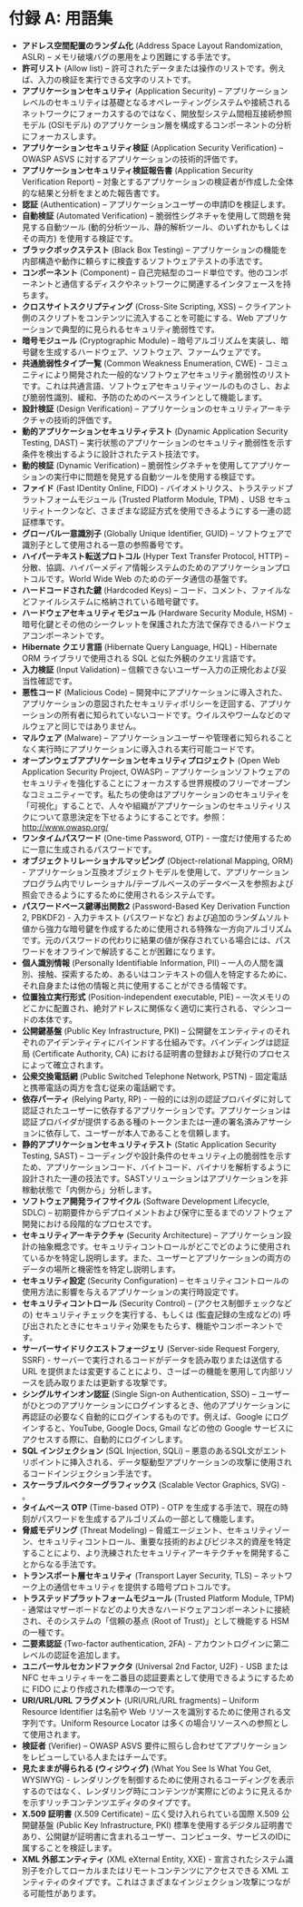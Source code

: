# 付録 A: 用語集

- **アドレス空間配置のランダム化** (Address Space Layout Randomization, ASLR) – メモリ破壊バグの悪用をより困難にする手法です。
- **許可リスト** (Allow list) – 許可されたデータまたは操作のリストです。例えば、入力の検証を実行できる文字のリストです。
- **アプリケーションセキュリティ** (Application Security) – アプリケーションレベルのセキュリティは基礎となるオペレーティングシステムや接続されるネットワークにフォーカスするのではなく、開放型システム間相互接続参照モデル (OSIモデル) のアプリケーション層を構成するコンポーネントの分析にフォーカスします。
- **アプリケーションセキュリティ検証** (Application Security Verification) – OWASP ASVS に対するアプリケーションの技術的評価です。
- **アプリケーションセキュリティ検証報告書** (Application Security Verification Report) – 対象とするアプリケーションの検証者が作成した全体的な結果と分析をまとめた報告書です。
- **認証** (Authentication) – アプリケーションユーザーの申請IDを検証します。
- **自動検証** (Automated Verification) – 脆弱性シグネチャを使用して問題を発見する自動ツール (動的分析ツール、静的解析ツール、のいずれかもしくはその両方) を使用する検証です。
- **ブラックボックステスト** (Black Box Testing) – アプリケーションの機能を内部構造や動作に頼らすに検査するソフトウェアテストの手法です。
- **コンポーネント** (Component) – 自己完結型のコード単位です。他のコンポーネントと通信するディスクやネットワークに関連するインタフェースを持ちます。
- **クロスサイトスクリプティング** (Cross-Site Scripting, XSS) – クライアント側のスクリプトをコンテンツに流入することを可能にする、Web アプリケーションで典型的に見られるセキュリティ脆弱性です。
- **暗号モジュール** (Cryptographic Module) – 暗号アルゴリズムを実装し、暗号鍵を生成するハードウェア、ソフトウェア、ファームウェアです。
- **共通脆弱性タイプ一覧** (Common Weakness Enumeration, CWE) - コミュニティにより開発された一般的なソフトウェアセキュリティ脆弱性のリストです。これは共通言語、ソフトウェアセキュリティツールのものさし、および脆弱性識別、緩和、予防のためのベースラインとして機能します。
- **設計検証** (Design Verification) – アプリケーションのセキュリティアーキテクチャの技術的評価です。
- **動的アプリケーションセキュリティテスト** (Dynamic Application Security Testing, DAST) – 実行状態のアプリケーションのセキュリティ脆弱性を示す条件を検出するように設計されたテスト技法です。
- **動的検証** (Dynamic Verification) – 脆弱性シグネチャを使用してアプリケーションの実行中に問題を発見する自動ツールを使用する検証です。
- **ファイド** (Fast IDentity Online, FIDO) - バイオメトリクス、トラステッドプラットフォームモジュール (Trusted Platform Module, TPM) 、USB セキュリティトークンなど、さまざまな認証方式を使用できるようにする一連の認証標準です。
- **グローバル一意識別子** (Globally Unique Identifier, GUID) – ソフトウェアで識別子として使用される一意の参照番号です。
- **ハイパーテキスト転送プロトコル** (Hyper Text Transfer Protocol, HTTP) – 分散、協調、ハイパーメディア情報システムのためのアプリケーションプロトコルです。World Wide Web のためのデータ通信の基盤です。
- **ハードコードされた鍵** (Hardcoded Keys) – コード、コメント、ファイルなどファイルシステムに格納されている暗号鍵です。
- **ハードウェアセキュリティモジュール** (Hardware Security Module, HSM) - 暗号化鍵とその他のシークレットを保護された方法で保存できるハードウェアコンポーネントです。
- **Hibernate クエリ言語** (Hibernate Query Language, HQL) - Hibernate ORM ライブラリで使用される SQL と似た外観のクエリ言語です。
- **入力検証** (Input Validation) – 信頼できないユーザー入力の正規化および妥当性確認です。
- **悪性コード** (Malicious Code) – 開発中にアプリケーションに導入された、アプリケーションの意図されたセキュリティポリシーを迂回する、アプリケーションの所有者に知られていないコードです。ウイルスやワームなどのマルウェアと同じではありません。
- **マルウェア** (Malware) – アプリケーションユーザーや管理者に知られることなく実行時にアプリケーションに導入される実行可能コードです。
- **オープンウェブアプリケーションセキュリティプロジェクト** (Open Web Application Security Project, OWASP) – アプリケーションソフトウェアのセキュリティを強化することにフォーカスする世界規模のフリーでオープンなコミュニティーです。私たちの使命はアプリケーションのセキュリティを「可視化」することで、人々や組織がアプリケーションのセキュリティリスクについて意思決定を下せるようにすることです。参照：http://www.owasp.org/
- **ワンタイムパスワード** (One-time Password, OTP) - 一度だけ使用するために一意に生成されるパスワードです。
- **オブジェクトリレーショナルマッピング** (Object-relational Mapping, ORM) - アプリケーション互換オブジェクトモデルを使用して、アプリケーションプログラム内でリレーショナル/テーブルベースのデータベースを参照および照会できるようにするために使用されるシステムです。
- **パスワードベース鍵導出関数2** (Password-Based Key Derivation Function 2, PBKDF2) - 入力テキスト (パスワードなど) および追加のランダムソルト値から強力な暗号鍵を作成するために使用される特殊な一方向アルゴリズムです。元のパスワードの代わりに結果の値が保存されている場合には、パスワードをオフラインで解読することが困難になります。
- **個人識別情報** (Personally Identifiable Information, PII) – 一人の人間を識別、接触、探索するため、あるいはコンテキストの個人を特定するために、それ自身または他の情報と共に使用することができる情報です。
- **位置独立実行形式** (Position-independent executable, PIE) – 一次メモリのどこかに配置され、絶対アドレスに関係なく適切に実行される、マシンコードの本体です。
- **公開鍵基盤** (Public Key Infrastructure, PKI) – 公開鍵をエンティティのそれぞれのアイデンティティにバインドする仕組みです。バインディングは認証局 (Certificate Authority, CA) における証明書の登録および発行のプロセスによって確立されます。
- **公衆交換電話網** (Public Switched Telephone Network, PSTN) - 固定電話と携帯電話の両方を含む従来の電話網です。
- **依存パーティ** (Relying Party, RP) - 一般的には別の認証プロバイダに対して認証されたユーザーに依存するアプリケーションです。アプリケーションは認証プロバイダが提供するある種のトークンまたは一連の署名済みアサーションに依存して、ユーザーが本人であることを信頼します。
- **静的アプリケーションセキュリティテスト** (Static Application Security Testing, SAST) – コーディングや設計条件のセキュリティ上の脆弱性を示すため、アプリケーションコード、バイトコード、バイナリを解析するように設計された一連の技法です。SASTソリューションはアプリケーションを非稼動状態で「内側から」分析します。
- **ソフトウェア開発ライフサイクル** (Software Development Lifecycle, SDLC) – 初期要件からデプロイメントおよび保守に至るまでのソフトウェア開発における段階的なプロセスです。
- **セキュリティアーキテクチャ** (Security Architecture) – アプリケーション設計の抽象概念です。セキュリティコントロールがどこでどのように使用されているかを特定し説明します。また、ユーザーとアプリケーションの両方のデータの場所と機密性を特定し説明します。
- **セキュリティ設定** (Security Configuration) – セキュリティコントロールの使用方法に影響を与えるアプリケーションの実行時設定です。
- **セキュリティコントロール** (Security Control) – (アクセス制御チェックなどの) セキュリティチェックを実行する、もしくは (監査記録の生成などの) 呼び出されたときにセキュリティ効果をもたらす、機能やコンポーネントです。
- **サーバーサイドリクエストフォージェリ** (Server-side Request Forgery, SSRF) - サーバーで実行されるコードがデータを読み取りまたは送信する URL を提供または変更することにより、さーばーの機能を悪用して内部リソースを読み取りまたは更新する攻撃です。
- **シングルサインオン認証** (Single Sign-on Authentication, SSO) – ユーザーがひとつのアプリケーションにログインするとき、他のアプリケーションに再認証の必要なく自動的にログインするものです。例えば、Google にログインすると、YouTube, Google Docs, Gmail などの他の Google サービスにアクセスする際に、自動的にログインします。
- **SQL インジェクション** (SQL Injection, SQLi) – 悪意のあるSQL文がエントリポイントに挿入される、データ駆動型アプリケーションの攻撃に使用されるコードインジェクション手法です。
- **スケーラブルベクターグラフィックス** (Scalable Vector Graphics, SVG) - 。
- **タイムベース OTP** (Time-based OTP) - OTP を生成する手法で、現在の時刻がパスワードを生成するアルゴリズムの一部として機能します。
- **脅威モデリング** (Threat Modeling) – 脅威エージェント、セキュリティゾーン、セキュリティコントロール、重要な技術的およびビジネス的資産を特定することにより、より洗練されたセキュリティアーキテクチャを開発することからなる手法です。
- **トランスポート層セキュリティ** (Transport Layer Security, TLS) – ネットワーク上の通信セキュリティを提供する暗号プロトコルです。
- **トラステッドプラットフォームモジュール** (Trusted Platform Module, TPM) - 通常はマザーボードなどのより大きなハードウェアコンポーネントに接続され、そのシステムの「信頼の基点 (Root of Trust)」として機能する HSM の一種です。
- **二要素認証** (Two-factor authentication, 2FA) - アカウントログインに第二レベルの認証を追加します。
- **ユニバーサルセカンドファクタ** (Universal 2nd Factor, U2F) - USB または NFC セキュリティキーを二番目の認証要素として使用できるようにするために FIDO により作成された標準の一つです。
- **URI/URL/URL フラグメント** (URI/URL/URL fragments) – Uniform Resource Identifier は名前や Web リソースを識別するために使用される文字列です。Uniform Resource Locator は多くの場合リソースへの参照として使用されます。
- **検証者** (Verifier) – OWASP ASVS 要件に照らし合わせてアプリケーションをレビューしている人またはチームです。
- **見たままが得られる (ウィジウィグ)** (What You See Is What You Get, WYSIWYG) - レンダリングを制御するために使用されるコーディングを表示するのではなく、レンダリング時にコンテンツが実際にどのように見えるかを示すリッチコンテンツエディタのタイプです。
- **X.509 証明書** (X.509 Certificate) – 広く受け入れられている国際 X.509 公開鍵基盤 (Public Key Infrastructure, PKI) 標準を使用するデジタル証明書であり、公開鍵が証明書に含まれるユーザー、コンピュータ、サービスのIDに属することを検証します。
- **XML 外部エンティティ** (XML eXternal Entity, XXE) - 宣言されたシステム識別子を介してローカルまたはリモートコンテンツにアクセスできる XML エンティティのタイプです。これはさまざまなインジェクション攻撃につながる可能性があります。
